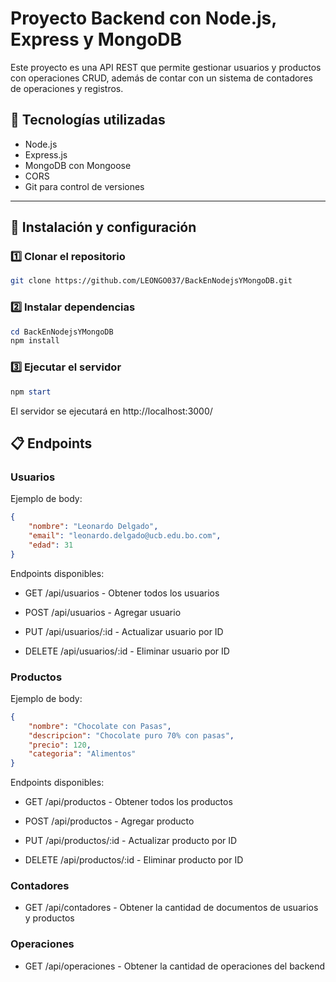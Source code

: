 # Proyecto Backend con Node.js, Express y MongoDB

Este proyecto es una API REST que permite gestionar usuarios y productos con operaciones CRUD, además de contar con un sistema de contadores de operaciones y registros.

## 📌 Tecnologías utilizadas

- Node.js
- Express.js
- MongoDB con Mongoose
- CORS
- Git para control de versiones

---

## 🚀 Instalación y configuración

### 1️⃣ Clonar el repositorio
```bash
git clone https://github.com/LEONGO037/BackEnNodejsYMongoDB.git
```
### 2️⃣ Instalar dependencias
```powershell
cd BackEnNodejsYMongoDB
npm install
```

### 3️⃣ Ejecutar el servidor
```powershell
npm start
```
El servidor se ejecutará en http://localhost:3000/

## 📋 Endpoints
### Usuarios
Ejemplo de body:

```json
{
    "nombre": "Leonardo Delgado",
    "email": "leonardo.delgado@ucb.edu.bo.com",
    "edad": 31
}
```
Endpoints disponibles:

- GET /api/usuarios - Obtener todos los usuarios

- POST /api/usuarios - Agregar usuario

- PUT /api/usuarios/:id - Actualizar usuario por ID

- DELETE /api/usuarios/:id - Eliminar usuario por ID

### Productos
Ejemplo de body:

```json
{
    "nombre": "Chocolate con Pasas",
    "descripcion": "Chocolate puro 70% con pasas",
    "precio": 120,
    "categoria": "Alimentos"
}
```
Endpoints disponibles:

- GET /api/productos - Obtener todos los productos

- POST /api/productos - Agregar producto

- PUT /api/productos/:id - Actualizar producto por ID

- DELETE /api/productos/:id - Eliminar producto por ID

### Contadores
- GET /api/contadores - Obtener la cantidad de documentos de usuarios y productos

### Operaciones
- GET /api/operaciones - Obtener la cantidad de operaciones del backend